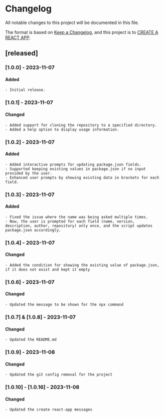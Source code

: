 # Changelog

All notable changes to this project will be documented in this file.

The format is based on [Keep a Changelog](https://keepachangelog.com/en/1.0.0/),
and this project is to [CREATE A REACT APP](https://www.npmjs.com/package/create-react-ank).

## [released]

### [1.0.0] - 2023-11-07

#### Added

    - Initial release.

### [1.0.1] - 2023-11-07

#### Changed
    - Added support for cloning the repository to a specified directory.
    - Added a help option to display usage information.

### [1.0.2] - 2023-11-07

#### Added
    - Added interactive prompts for updating package.json fields.
    - Supported keeping existing values in package.json if no input provided by the user.
    - Enhanced user prompts by showing existing data in brackets for each field.

### [1.0.3] - 2023-11-07

#### Added
    - Fixed the issue where the name was being asked multiple times.
    - Now, the user is prompted for each field (name, version, description, author, repository) only once, and the script updates package.json accordingly.

### [1.0.4] - 2023-11-07

#### Changed
    - Added the condition for showing the existing value of package.json, if it does not exist and kept it empty
### [1.0.6] - 2023-11-07

#### Changed
    - Updated the message to be shown for the npx command

### [1.0.7] & [1.0.8] - 2023-11-07

#### Changed
    - Updated the README.md

### [1.0.9] - 2023-11-08

#### Changed
    - Updated the git config removal for the project

### [1.0.10] - [1.0.16] - 2023-11-08

#### Changed
    - Updated the create react-app messages
